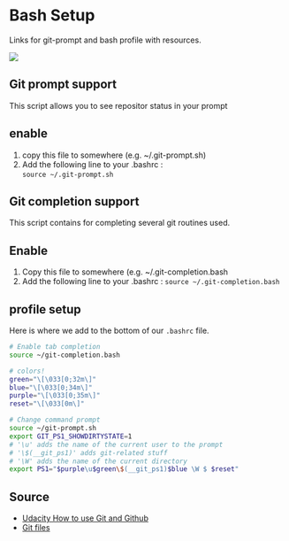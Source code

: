 # Bash Setup

Links for git-prompt and bash profile with resources.

![](giffy.gif)

## Git prompt support
This script allows you to see repositor status in your prompt
## enable
1. copy this file to somewhere (e.g. ~/.git-prompt.sh)
2. Add the following line to your .bashrc :  
`source ~/.git-prompt.sh`



## Git completion support
This script contains for completing several git  routines used.

## Enable
1. Copy this file to somewhere (e.g. ~/.git-completion.bash
2. Add the following line to your .bashrc : `source ~/.git-completion.bash`

## profile setup
Here is where we add to the bottom of our `.bashrc` file.

```bash
# Enable tab completion
source ~/git-completion.bash

# colors!
green="\[\033[0;32m\]"
blue="\[\033[0;34m\]"
purple="\[\033[0;35m\]"
reset="\[\033[0m\]"

# Change command prompt
source ~/git-prompt.sh
export GIT_PS1_SHOWDIRTYSTATE=1
# '\u' adds the name of the current user to the prompt
# '\$(__git_ps1)' adds git-related stuff
# '\W' adds the name of the current directory
export PS1="$purple\u$green\$(__git_ps1)$blue \W $ $reset"
```

## Source
- [Udacity How to use Git and Github](https://classroom.udacity.com/courses/ud775)
- [Git files](https://github.com/git/git/tree/master/contrib/completion)
